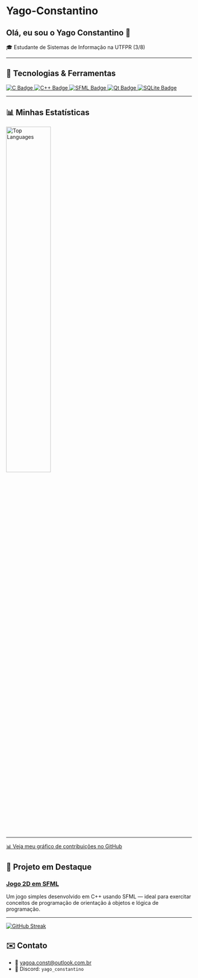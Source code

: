 # Yago-Constantino

## Olá, eu sou o Yago Constantino 👋

🎓 Estudante de Sistemas de Informação na UTFPR (3/8)

---
## 🚧 Tecnologias & Ferramentas

<p align="left">
  <a href="https://en.cppreference.com/w/c/language/history">
    <img src="https://img.shields.io/badge/C-%2300599C?style=for-the-badge&logo=c&logoColor=white" alt="C Badge"/>
  </a>
  <a href="https://isocpp.org/">
    <img src="https://img.shields.io/badge/C++-%2300599C?style=for-the-badge&logo=c%2B%2B&logoColor=white" alt="C++ Badge"/>
  </a>
  <a href="https://www.sfml-dev.org/">
    <img src="https://img.shields.io/badge/SFML-%23F48442?style=for-the-badge&logo=sfml&logoColor=white" alt="SFML Badge"/>
  </a>
  <a href="https://www.qt.io/">
    <img src="https://img.shields.io/badge/Qt-%23172C8F?style=for-the-badge&logo=qt&logoColor=white" alt="Qt Badge"/>
  </a>
  <a href="https://www.sqlite.org/">
    <img src="https://img.shields.io/badge/SQLite-%2307405E?style=for-the-badge&logo=sqlite&logoColor=white" alt="SQLite Badge"/>
  </a>
</p>


---

## 📊 Minhas Estatísticas

<p align="left">
  <img src="https://github-readme-stats.vercel.app/api/top-langs/?username=YagoConstantino&layout=compact&theme=tokyonight&hide_border=true" alt="Top Languages" width="49%"/>
</p>

---
[📊 Veja meu gráfico de contribuições no GitHub](https://github.com/users/YagoConstantino/contributions)


## 🚀 Projeto em Destaque

### [Jogo 2D em SFML](https://github.com/YagoConstantino/Jogo_TecProg)  
Um jogo simples desenvolvido em C++ usando SFML — ideal para exercitar conceitos de programação de orientação á objetos e lógica de programação.

---
[![GitHub Streak](https://streak-stats.demolab.com/?user=YagoConstantino)](https://git.io/streak-stats)

## ✉️ Contato

- 📧 yagoa.const@outlook.com.br  
- 💬 Discord: `yago_constantino`
